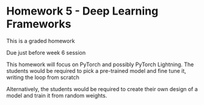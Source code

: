 # Homework 5 - Deep Learning Frameworks

This is a graded homework

Due just before week 6 session

This homework will focus on PyTorch and possibly PyTorch Lightning.  The students would be required to pick a pre-trained model and fine tune it, writing the loop from scratch

Alternatively, the students would be required to create their own design of a model and train it from random weights.
